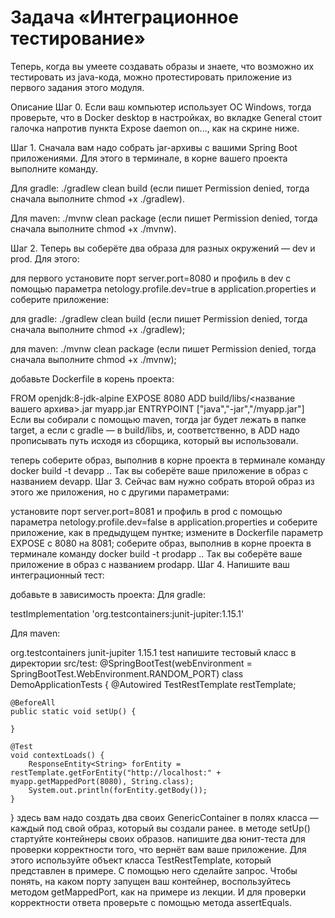 # Задача «Интеграционное тестирование»
Теперь, когда вы умеете создавать образы и знаете, что возможно их тестировать из java-кода, можно протестировать приложение из первого задания этого модуля.

Описание
Шаг 0. Если ваш компьютер использует ОС Windows, тогда проверьте, что в Docker desktop в настройках, во вкладке General стоит галочка напротив пункта Expose daemon on..., как на скрине ниже.

Шаг 1. Сначала вам надо собрать jar-архивы с вашими Spring Boot приложениями. Для этого в терминале, в корне вашего проекта выполните команду.

Для gradle: ./gradlew clean build (если пишет Permission denied, тогда сначала выполните chmod +x ./gradlew).

Для maven: ./mvnw clean package (если пишет Permission denied, тогда сначала выполните chmod +x ./mvnw).

Шаг 2. Теперь вы соберёте два образа для разных окружений — dev и prod. Для этого:

для первого установите порт server.port=8080 и профиль в dev с помощью параметра netology.profile.dev=true в application.properties и соберите приложение:

для gradle: ./gradlew clean build (если пишет Permission denied, тогда сначала выполните chmod +x ./gradlew);

для maven: ./mvnw clean package (если пишет Permission denied, тогда сначала выполните chmod +x ./mvnw);

добавьте Dockerfile в корень проекта:

FROM openjdk:8-jdk-alpine
EXPOSE 8080
ADD build/libs/<название вашего архива>.jar myapp.jar
ENTRYPOINT ["java","-jar","/myapp.jar"]
Если вы собирали с помощью maven, тогда jar будет лежать в папке target, а если с gradle — в build/libs, и, соответственно, в ADD надо прописывать путь исходя из сборщика, который вы использовали.

теперь соберите образ, выполнив в корне проекта в терминале команду docker build -t devapp .. Так вы соберёте ваше приложение в образ с названием devapp.
Шаг 3. Сейчас вам нужно собрать второй образ из этого же приложения, но с другими параметрами:

установите порт server.port=8081 и профиль в prod с помощью параметра netology.profile.dev=false в application.properties и соберите приложение, как в предыдущем пунтке;
измените в Dockerfile параметр EXPOSE с 8080 на 8081;
соберите образ, выполнив в корне проекта в терминале команду docker build -t prodapp .. Так вы соберёте ваше приложение в образ с названием prodapp.
Шаг 4. Напишите ваш интеграционный тест:

добавьте в зависимость проекта:
Для gradle:

testImplementation 'org.testcontainers:junit-jupiter:1.15.1'

Для maven:

<dependency>
    <groupId>org.testcontainers</groupId>
    <artifactId>junit-jupiter</artifactId>
    <version>1.15.1</version>
    <scope>test</scope>
</dependency>
напишите тестовый класс в директории src/test:
@SpringBootTest(webEnvironment = SpringBootTest.WebEnvironment.RANDOM_PORT)
class DemoApplicationTests {
    @Autowired
    TestRestTemplate restTemplate;

    @BeforeAll
    public static void setUp() {
     
    }

    @Test
    void contextLoads() {
        ResponseEntity<String> forEntity = restTemplate.getForEntity("http://localhost:" + myapp.getMappedPort(8080), String.class);
        System.out.println(forEntity.getBody());
    }

}
здесь вам надо создать два своих GenericContainer в полях класса — каждый под свой образ, который вы создали ранее.
в методе setUp() стартуйте контейнеры своих образов.
напишите два юнит-теста для проверки корректности того, что вернёт вам ваше приложение. Для этого используйте объект класса TestRestTemplate, который представлен в примере. С помощью него сделайте запрос. Чтобы понять, на каком порту запущен ваш контейнер, воспользуйтесь методом getMappedPort, как на примере из лекции. И для проверки корректности ответа проверьте с помощью метода assertEquals.